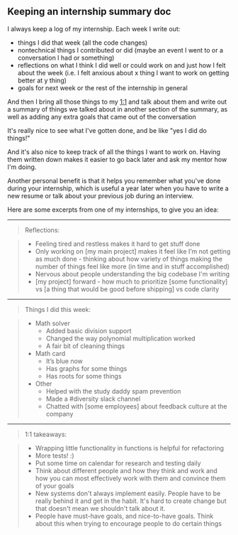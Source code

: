 ## Keeping an internship summary doc

I always keep a log of my internship. Each week I write out:

- things I did that week (all the code changes)
- nontechnical things I contributed or did (maybe an event I went to or a conversation I had or something)
- reflections on what I think I did well or could work on and just how I felt about the week (i.e. I felt anxious about x thing I want to work on getting better at y thing)
- goals for next week or the rest of the internship in general

And then I bring all those things to my [1:1](1_on_1s_and_feedback.md) and talk about them and write out a summary of things we talked about in another section of the summary, as well as adding any extra goals that came out of the conversation

It's really nice to see what I've gotten done, and be like "yes I did do things!"

And it's also nice to keep track of all the things I want to work on. Having them written down makes it easier to go back later and ask my mentor how I'm doing.

Another personal benefit is that it helps you remember what you've done during your internship, which is useful a year later when you have to write a new resume or talk about your previous job during an interview.

Here are some excerpts from one of my internships, to give you an idea:

----

> Reflections:

> - Feeling tired and restless makes it hard to get stuff done
> - Only working on [my main project] makes it feel like I’m not getting as much done - thinking about how variety of things making the number of things feel like more (in time and in stuff accomplished)
> - Nervous about people understanding the big codebase I'm writing
> - [my project] forward - how much to prioritize [some functionality] vs [a thing that would be good before shipping] vs code clarity

----

> Things I did this week:

> - Math solver
>   - Added basic division support
>   - Changed the way polynomial multiplication worked
>   - A fair bit of cleaning things
> - Math card
>   - It’s blue now
>   - Has graphs for some things
>   - Has roots for some things
> - Other
>   - Helped with the study daddy spam prevention
>   - Made a #diversity slack channel
>   - Chatted with [some employees] about feedback culture at the company

-----

> 1:1 takeaways:

>   - Wrapping little functionality in functions is helpful for refactoring
>   - More tests! :)
>   - Put some time on calendar for research and testing daily
>   - Think about different people and how they think and work and how you can most effectively work with them and convince them of your goals
>   - New systems don't always implement easily. People have to be really behind it and get in the habit. It's hard to create change but that doesn't mean we shouldn't talk about it.
>   - People have must-have goals, and nice-to-have goals. Think about this when trying to encourage people to do certain things
